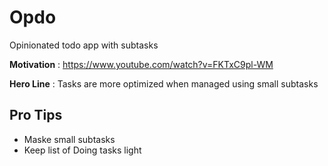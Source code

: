 # Opdo
Opinionated todo app with subtasks 

__Motivation__ : https://www.youtube.com/watch?v=FKTxC9pl-WM

__Hero Line__ : Tasks are more optimized when managed using small subtasks

## Pro Tips
* Maske small subtasks
* Keep list of Doing tasks light
